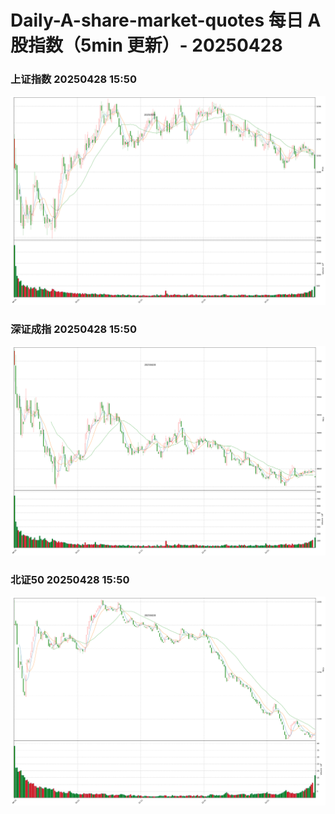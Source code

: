 
# Daily-A-share-market-quotes 每日 A 股指数（5min 更新）- 20250428

### 上证指数 20250428 15:50
![](./fig/2025/4/20250428-sh000001.png)

### 深证成指 20250428 15:50
![](./fig/2025/4/20250428-sz399001.png)

### 北证50 20250428 15:50
![](./fig/2025/4/20250428-bj899050.png)
